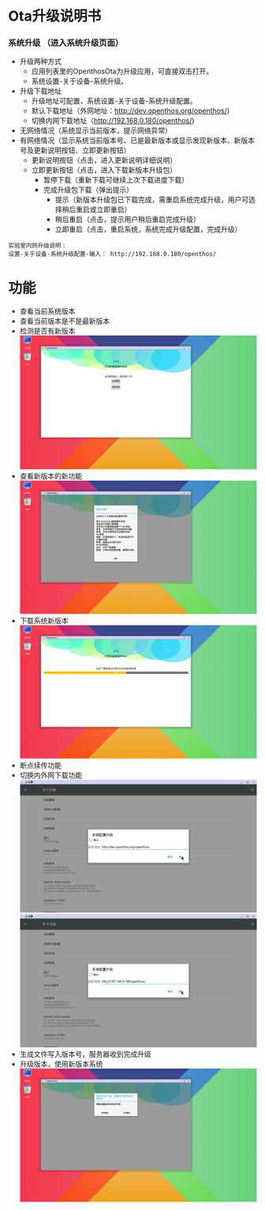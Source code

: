 # Ota升级说明书
### 系统升级 （进入系统升级页面）
 * 升级两种方式
   - 应用列表里的OpenthosOta为升级应用，可直接双击打开。
   - 系统设置-关于设备-系统升级。
 * 升级下载地址
   - 升级地址可配置，系统设置-关于设备-系统升级配置。
   - 默认下载地址（外网地址：http://dev.openthos.org/openthos/)
   - 切换内网下载地址（http://192.168.0.180/openthos/)
 * 无网络情况（系统显示当前版本，提示网络异常）
 * 有网络情况（显示系统当前版本号、已是最新版本或显示发现新版本、新版本号及更新说明按钮、立即更新按钮）
   - 更新说明按钮（点击，进入更新说明详细说明）
   - 立即更新按钮（点击，进入下载新版本升级包）
      - 暂停下载（重新下载可继续上次下载进度下载）
      - 完成升级包下载（弹出提示）
        - 提示（新版本升级包已下载完成，需重启系统完成升级，用户可选择稍后重启或立即重启）
        - 稍后重启（点击，提示用户稍后重启完成升级）
        - 立即重启（点击，重启系统，系统完成升级配置，完成升级）

```
实验室内网升级说明：
设置-关于设备-系统升级配置-输入： http://192.168.0.180/openthos/
```
# 功能  
- 查看当前系统版本
- 查看当前版本是不是最新版本
- 检测是否有新版本
  ![](pic/shengji/Screenshot_2017-03-14-15-08-13.png)
- 查看新版本的新功能
  ![](pic/shengji/Screenshot_2017-03-14-15-08-20.png)
- 下载系统新版本
  ![](pic/shengji/Screenshot_2017-03-14-15-08-30.png)
- 断点续传功能
- 切换内外网下载功能
  ![](pic/shengji/tmp_4267-Screenshot_2017-03-14-15-15-5738969218.png)
  ![](pic/shengji/tmp_4267-ota005-1398370391.png)
- 生成文件写入版本号，服务器收到完成升级
- 升级版本，使用新版本系统
  ![](pic/shengji/Screenshot_2017-03-14-15-08-38.png)

